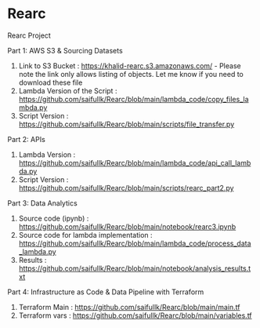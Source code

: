 # Rearc
Rearc Project

Part 1: AWS S3 & Sourcing Datasets
1. Link to S3 Bucket : https://khalid-rearc.s3.amazonaws.com/  - Please note the link only allows listing of objects. Let me know if you need to download these file
2. Lambda Version of the Script : https://github.com/saifullk/Rearc/blob/main/lambda_code/copy_files_lambda.py
3. Script Version : https://github.com/saifullk/Rearc/blob/main/scripts/file_transfer.py
   
Part 2: APIs
1. Lambda Version : https://github.com/saifullk/Rearc/blob/main/lambda_code/api_call_lambda.py
2. Script Version : https://github.com/saifullk/Rearc/blob/main/scripts/rearc_part2.py

Part 3: Data Analytics
1. Source code (ipynb) : https://github.com/saifullk/Rearc/blob/main/notebook/rearc3.ipynb
2. Source code for lambda implementation : https://github.com/saifullk/Rearc/blob/main/lambda_code/process_data_lambda.py
3. Results : https://github.com/saifullk/Rearc/blob/main/notebook/analysis_results.txt

Part 4: Infrastructure as Code & Data Pipeline with Terraform
1. Terraform Main : https://github.com/saifullk/Rearc/blob/main/main.tf
2. Terraform vars : https://github.com/saifullk/Rearc/blob/main/variables.tf
